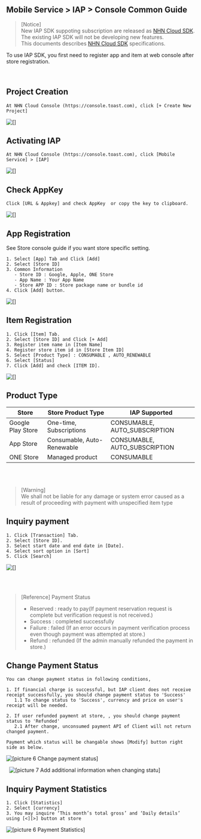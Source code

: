 ## Mobile Service > IAP > Console Common Guide

> [Notice]<br>
> New IAP SDK suppoting subscription are released as [NHN Cloud SDK](http://docs.toast.com/ko/TOAST/ko/toast-sdk/overview/).<br>
> The existing IAP SDK will not be developing new features.<br>
> This documents describes [NHN Cloud SDK](http://docs.toast.com/ko/TOAST/ko/toast-sdk/overview/) specifications.

To use IAP SDK, you first need to register app and item at web console after store registration.



<br>


## Project Creation
```
At NHN Cloud Console (https://console.toast.com), click [+ Create New Project]
```
![[]](http://static.toastoven.net/prod_iap/iap-console-new-project.png)


## Activating IAP
```
At NHN Cloud Console (https://console.toast.com), click [Mobile Service] > [IAP] 
```
![[]](http://static.toastoven.net/prod_iap/iap-console-iap-on.png)


## Check AppKey
```
Click [URL & Appkey] and check AppKey  or copy the key to clipboard.
```
![[]](http://static.toastoven.net/prod_iap/iap-console-appkey.png)


## App Registration
See Store console guide if you want store specific setting.
```
1. Select [App] Tab and Click [Add]
2. Select [Store ID] 
3. Common Information
   - Store ID : Google, Apple, ONE Store
   - App Name : Your App Name
   - Store APP ID : Store package name or bundle id
4. Click [Add] button. 
```
![[]](http://static.toastoven.net/prod_iap/iap-console-new-app.png)

## Item Registration
```
1. Click [Item] Tab.  
2. Select [Store ID] and Click [+ Add]   
3. Register item name in [Item Name]  
4. Register store item id in [Store Item ID]
5. Select [Product Type] : CONSUMABLE , AUTO_RENEWABLE
6. Select [Status]  
7. Click [Add] and check [ITEM ID].  
```

![[]](http://static.toastoven.net/prod_iap/iap-console-new-item.png)

## Product Type


| Store | Store Product Type| IAP Supported |    
|---|---|---|
| Google Play Store| One-time, Subscriptions | CONSUMABLE, AUTO_SUBSCRIPTION |
| App Store| Consumable, Auto-Renewable | CONSUMABLE, AUTO_SUBSCRIPTION |
| ONE Store|	Managed product | CONSUMABLE|


<br>
<br>



> [Warning]  
> We shall not be liable for any damage or system error caused as a result of proceeding with payment with unspecified item type


## Inquiry payment

```
1. Click [Transaction] Tab.
2. Select [Store ID].
3. Select start date and end date in [Date].
4. Select sort option in [Sort]
5. Click [Search]  
```
![[]](http://static.toastoven.net/prod_iap/iap_new_01.png)


<br>
<br>

> [Reference]
> Payment Status   
>  - Reserved : ready to pay(If payment reservation request is complete but verification request is not received.)
>  - Success : completed successfully   
>  - Failure : failed (If an error occurs in payment verification process even though payment was attempted at store.) 
>  - Refund : refunded (If the admin manually refunded the payment in store.)



## Change Payment Status
```
You can change payment status in following conditions, 

1. If financial charge is successful, but IAP client does not receive receipt successfully, you should change payment status to 'Success'
   1.1 To change status to 'Success', currency and price on user's receipt will be needed.  

2. If user refunded payment at store, , you should change payment status to 'Refunded'
   2.1 After change, unconsumed payment API of Client will not return changed payment.

Payment which status will be changable shows [Modify] button right side as below. 

```
![[picture 6 Change payment status]](http://static.toastoven.net/prod_iap/iap_45.png)

 
![[picture 7 Add additional information when changing statu]](http://static.toastoven.net/prod_iap/iap_46.PNG)


## Inquiry Payment Statistics

```
1. Click [Statistics]  
2. Select [currency]  
3. You may inquire ‘This month’s total gross’ and ‘Daily details’ using [<][>] button at store  
```

![[picture 6 Payment Statistics]](http://static.toastoven.net/prod_iap/iap_n_35.png)


